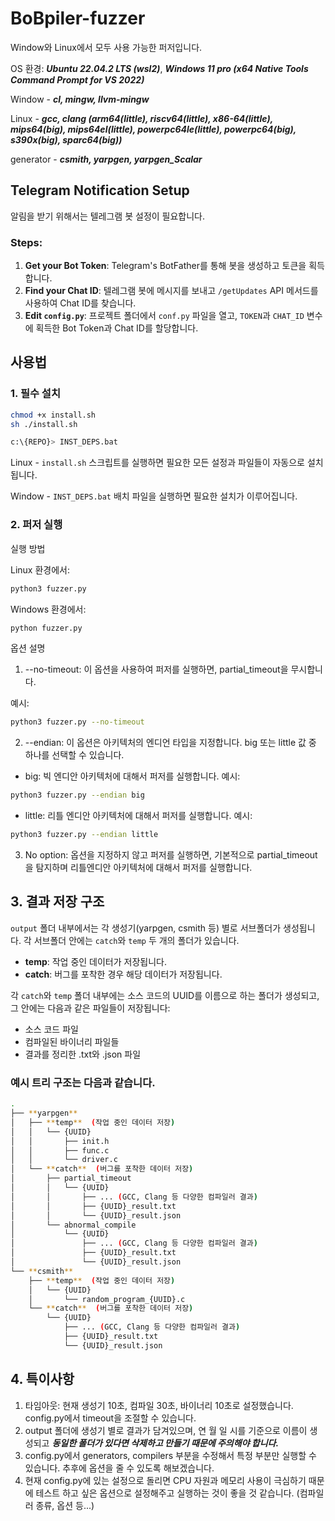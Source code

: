 # BoBpiler-fuzzer

Window와 Linux에서 모두 사용 가능한 퍼저입니다.

OS 환경: ***Ubuntu 22.04.2 LTS (wsl2)***, ***Windows 11 pro (x64 Native Tools Command Prompt for VS 2022)***

Window - ***cl, mingw, llvm-mingw***

Linux - ***gcc, clang (arm64(little), riscv64(little), x86-64(little), mips64(big), mips64el(little), powerpc64le(little), powerpc64(big), s390x(big), sparc64(big))***

generator - ***csmith, yarpgen, yarpgen_Scalar***

## Telegram Notification Setup

알림을 받기 위해서는 텔레그램 봇 설정이 필요합니다.

### Steps:
1. **Get your Bot Token**: Telegram's BotFather를 통해 봇을 생성하고 토큰을 획득합니다.
2. **Find your Chat ID**: 텔레그램 봇에 메시지를 보내고 `/getUpdates` API 메서드를 사용하여 Chat ID를 찾습니다.
3. **Edit `config.py`**: 프로젝트 폴더에서 `conf.py` 파일을 열고, `TOKEN`과 `CHAT_ID` 변수에 획득한 Bot Token과 Chat ID를 할당합니다.

## 사용법

### 1. 필수 설치

```bash
chmod +x install.sh
sh ./install.sh
```

```sh
c:\{REPO}> INST_DEPS.bat 
```


Linux - `install.sh` 스크립트를 실행하면 필요한 모든 설정과 파일들이 자동으로 설치됩니다.

Window - `INST_DEPS.bat` 배치 파일을 실행하면 필요한 설치가 이루어집니다. 

### 2. 퍼저 실행
실행 방법

Linux 환경에서:
```bash
python3 fuzzer.py
```
Windows 환경에서:
```bash
python fuzzer.py
```
옵션 설명
1. --no-timeout:
이 옵션을 사용하여 퍼저를 실행하면, partial_timeout을 무시합니다.

예시:
```bash
python3 fuzzer.py --no-timeout
```
2. --endian:
이 옵션은 아키텍처의 엔디언 타입을 지정합니다. big 또는 little 값 중 하나를 선택할 수 있습니다.

- big: 빅 엔디안 아키텍처에 대해서 퍼저를 실행합니다.
예시:
```bash
python3 fuzzer.py --endian big
```

- little: 리틀 엔디안 아키텍처에 대해서 퍼저를 실행합니다.
예시:
```bash
python3 fuzzer.py --endian little
```
3. No option:
옵션을 지정하지 않고 퍼저를 실행하면, 기본적으로 partial_timeout을 탐지하며 리틀엔디안 아키텍처에 대해서 퍼저를 실행합니다.


## 3. 결과 저장 구조

`output` 폴더 내부에서는 각 생성기(yarpgen, csmith 등) 별로 서브폴더가 생성됩니다. 각 서브폴더 안에는 `catch`와 `temp` 두 개의 폴더가 있습니다.

- **temp**: 작업 중인 데이터가 저장됩니다.
- **catch**: 버그를 포착한 경우 해당 데이터가 저장됩니다.

각 `catch`와 `temp` 폴더 내부에는 소스 코드의 UUID를 이름으로 하는 폴더가 생성되고, 그 안에는 다음과 같은 파일들이 저장됩니다:

- 소스 코드 파일
- 컴파일된 바이너리 파일들
- 결과를 정리한 .txt와 .json 파일

### 예시 트리 구조는 다음과 같습니다.

```bash
.
├── **yarpgen**
│   ├── **temp**  (작업 중인 데이터 저장)
│   │   └── {UUID}
│   │       ├── init.h
│   │       ├── func.c
│   │       └── driver.c
│   └── **catch**  (버그를 포착한 데이터 저장)
│       ├── partial_timeout
│       │   └── {UUID}
│       │       ├── ... (GCC, Clang 등 다양한 컴파일러 결과)
│       │       ├── {UUID}_result.txt
│       │       └── {UUID}_result.json
│       └── abnormal_compile
│           └── {UUID}
│               ├── ... (GCC, Clang 등 다양한 컴파일러 결과)
│               ├── {UUID}_result.txt
│               └── {UUID}_result.json
└── **csmith**
    ├── **temp**  (작업 중인 데이터 저장)
    │   └── {UUID}
    │       └── random_program_{UUID}.c
    └── **catch**  (버그를 포착한 데이터 저장)
        └── {UUID}
            ├── ... (GCC, Clang 등 다양한 컴파일러 결과)
            ├── {UUID}_result.txt
            └── {UUID}_result.json
```

## 4. 특이사항
1. 타임아웃: 현재 생성기 10초, 컴파일 30초, 바이너리 10초로 설정했습니다. config.py에서 timeout을 조절할 수 있습니다.  
2. output 폴더에 생성기 별로 결과가 담겨있으며, 연 월 일 시를 기준으로 이름이 생성되고 ***동일한 폴더가 있다면 삭제하고 만들기 때문에 주의해야 합니다.***
3. config.py에서 generators, compilers 부분을 수정해서 특정 부분만 실행할 수 있습니다. 추후에 옵션을 줄 수 있도록 해보겠습니다.  
4. 현재 config.py에 있는 설정으로 돌리면 CPU 자원과 메모리 사용이 극심하기 때문에 테스트 하고 싶은 옵션으로 설정해주고 실행하는 것이 좋을 것 같습니다. (컴파일러 종류, 옵션 등...)
